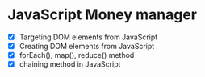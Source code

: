 # JavaScript Money manager

- [x] Targeting DOM elements from JavaScript
- [x] Creating DOM elements from JavaScript
- [x] forEach(), map(), reduce() method
- [x] chaining method in JavaScript